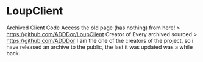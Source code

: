 # LoupClient
Archived Client Code
Access the old page (has nothing) from here! > https://github.com/ADDDor/LoupClient
Creator of Every archived sourced > https://github.com/ADDDor
I am the one of the creators of the project, so i have released an archive to the public, the last it was updated was a while back.


